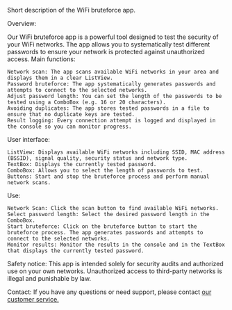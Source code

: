 Short description of the WiFi bruteforce app.

Overview:

Our WiFi bruteforce app is a powerful tool designed to test the security of your WiFi networks. The app allows you to systematically test different passwords to ensure your network is protected against unauthorized access. Main functions:

    Network scan: The app scans available WiFi networks in your area and displays them in a clear ListView.
    Password bruteforce: The app systematically generates passwords and attempts to connect to the selected networks.
    Adjust password length: You can set the length of the passwords to be tested using a ComboBox (e.g. 16 or 20 characters).
    Avoiding duplicates: The app stores tested passwords in a file to ensure that no duplicate keys are tested.
    Result logging: Every connection attempt is logged and displayed in the console so you can monitor progress.

User interface:

    ListView: Displays available WiFi networks including SSID, MAC address (BSSID), signal quality, security status and network type.
    TextBox: Displays the currently tested password.
    ComboBox: Allows you to select the length of passwords to test.
    Buttons: Start and stop the bruteforce process and perform manual network scans.

Use:

    Network Scan: Click the scan button to find available WiFi networks.
    Select password length: Select the desired password length in the ComboBox.
    Start bruteforce: Click on the bruteforce button to start the bruteforce process. The app generates passwords and attempts to connect to the selected networks.
    Monitor results: Monitor the results in the console and in the TextBox that displays the currently tested password.

Safety notice:
This app is intended solely for security audits and authorized use on your own networks. Unauthorized access to third-party networks is illegal and punishable by law. 

Contact:
If you have any questions or need support, please contact [our customer service.](https://cdn-developer.4lima.de/support-kontakt)
